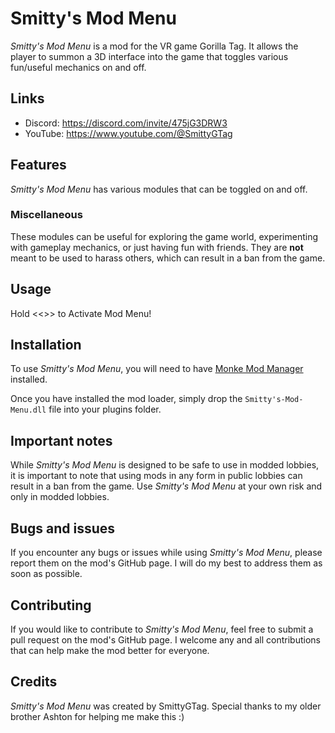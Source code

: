 # Smitty's Mod Menu

*Smitty's Mod Menu* is a mod for the VR game Gorilla Tag. It allows the player to summon a 3D interface into the game that toggles various fun/useful mechanics on and off.


## Links

* Discord: https://discord.com/invite/475jG3DRW3
* YouTube: https://www.youtube.com/@SmittyGTag

## Features
*Smitty's Mod Menu* has various modules that can be toggled on and off.

### Miscellaneous
These modules can be useful for exploring the game world, experimenting with gameplay mechanics, or just having fun with friends. They are **not** meant to be used to harass others, which can result in a ban from the game.

## Usage
Hold <<<Y>>> to Activate Mod Menu!

## Installation
To use *Smitty's Mod Menu*, you will need to have [Monke Mod Manager](https://github.com/DeadlyKitten/MonkeModManager/releases) installed. 

Once you have installed the mod loader, simply drop the `Smitty's-Mod-Menu.dll` file into your plugins folder.

## Important notes

While *Smitty's Mod Menu* is designed to be safe to use in modded lobbies, it is important to note that using mods in any form in public lobbies can result in a ban from the game. Use *Smitty's Mod Menu* at your own risk and only in modded lobbies.

## Bugs and issues
If you encounter any bugs or issues while using *Smitty's Mod Menu*, please report them on the mod's GitHub page. I will do my best to address them as soon as possible. 

## Contributing
If you would like to contribute to *Smitty's Mod Menu*, feel free to submit a pull request on the mod's GitHub page. I welcome any and all contributions that can help make the mod better for everyone.

## Credits
*Smitty's Mod Menu* was created by SmittyGTag. 
Special thanks to my older brother Ashton for helping me make this :)
